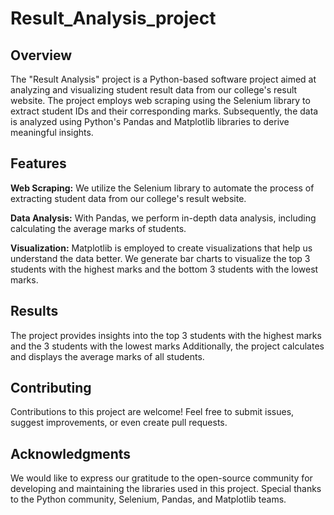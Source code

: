 # Result_Analysis_project
**Overview**
--
The "Result Analysis" project is a Python-based software project aimed at analyzing and visualizing student result data from our college's result website. The project employs web scraping using the Selenium library to extract student IDs and their corresponding marks. Subsequently, the data is analyzed using Python's Pandas and Matplotlib libraries to derive meaningful insights.

**Features**
--
**Web Scraping:** We utilize the Selenium library to automate the process of extracting student data from our college's result website.

**Data Analysis:** With Pandas, we perform in-depth data analysis, including calculating the average marks of students.

**Visualization:** Matplotlib is employed to create visualizations that help us understand the data better. We generate bar charts to visualize the top 3 students with the highest marks and the bottom 3 students with the lowest marks.

**Results**
---
The project provides insights into the top 3 students with the highest marks and the 3 students with the lowest marks Additionally, the project calculates and displays the average marks of all students.

**Contributing**
---
Contributions to this project are welcome! Feel free to submit issues, suggest improvements, or even create pull requests.

**Acknowledgments**
----
We would like to express our gratitude to the open-source community for developing and maintaining the libraries used in this project. Special thanks to the Python community, Selenium, Pandas, and Matplotlib teams.
